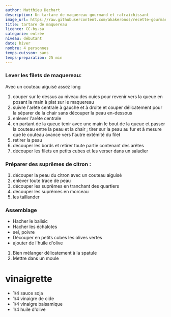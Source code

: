 ```yaml
---
author: Matthieu Dechart
description: Un tartare de maquereau gourmand et rafraichissant
image_url: https://raw.githubusercontent.com/akakeronos/recette-gourmandignes/master/images/photoTartare.jpg
title: tartare de maquereau
licence: CC-by-sa
categorie: entrée
niveau: débutant
date: hiver
nombre: 4 personnes
temps-cuisson: sans
temps-preparation: 25 min
---
```


### Lever les filets de maquereau:

Avec un couteau aiguisé assez long
1. couper sur le dessus au niveau des ouies pour revenir vers la queue en posant la main à plat sur le maquereau
2. suivre l'arête centrale à gauche et à droite et couper délicatement pour la séparer de la chair sans découper la peau en-dessous
3. enlever l'arête centrale
4. en partant de la queue tenir avec une main le bout de la queue et passer la couteau entre la peau et la chair ; tirer sur la peau au fur et à mesure que le couteau avance vers l'autre extémité du filet
5. retirer la peau
6. découper les bords et retirer toute partie contenant des arêtes
7. découper les filets en petits cubes et les verser dans un saladier

### Préparer des suprêmes de citron :
1. découper la peau du citron avec un couteau aiguisé
2. enlever toute trace de peau
3. découper les suprêmes en tranchant des quartiers
4. découper les suprêmes en morceau
5. les taillander


### Assemblage
* Hacher le balisic
* Hacher les échalotes
* sel, poivre
* Découper en petits cubes les olives vertes
* ajouter de l'huile d'olive

1. Bien mélanger délicatement à la spatule
2. Mettre dans un moule

# vinaigrette
* 1/4 sauce soja
* 1/4 vinaigre de cide
* 1/4 vinaigre balsamique
* 1/4 huile d'olive

